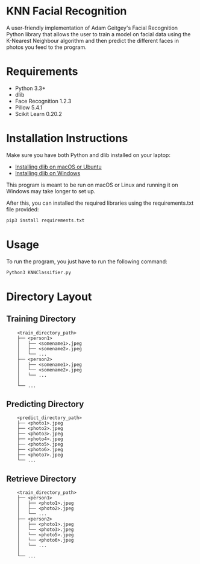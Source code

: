 # KNN Facial Recognition
A user-friendly implementation of Adam Geitgey's Facial Recognition Python library that allows the user to train a model on facial data using the K-Nearest Neighbour algorithm and then predict the different faces in photos you feed to the program.

# Requirements
- Python 3.3+
- dlib
- Face Recognition 1.2.3
- Pillow 5.4.1
- Scikit Learn 0.20.2

# Installation Instructions
Make sure you have both Python and dlib installed on your laptop:
- [Installing dlib on macOS or Ubuntu](https://gist.github.com/ageitgey/629d75c1baac34dfa5ca2a1928a7aeaf)
- [Installing dlib on Windows](https://github.com/ageitgey/face_recognition/issues/175#issue-257710508)

This program is meant to be run on macOS or Linux and running it on Windows may take longer to set up.

After this, you can installed the required libraries using the requirements.txt file provided:
```bash
pip3 install requirements.txt
```

# Usage
To run the program, you just have to run the following command:
```bash
Python3 KNNClassifier.py
```

# Directory Layout
## Training Directory

        <train_directory_path>
        ├── <person1>      
        │   ├── <somename1>.jpeg      
        │   ├── <somename2>.jpeg       
        │   └── ...      
        ├── <person2>        
        │   ├── <somename1>.jpeg        
        │   └── <somename2>.jpeg 
        │   └── ...
        │
        └── ...
        
## Predicting Directory

        <predict_directory_path>
        ├── <photo1>.jpeg      
        ├── <photo2>.jpeg 
        ├── <photo3>.jpeg 
        ├── <photo4>.jpeg       
        ├── <photo5>.jpeg         
        ├── <photo6>.jpeg         
        ├── <photo7>.jpeg  
        └── ...
        
## Retrieve Directory

        <train_directory_path>
        ├── <person1>      
        │   ├── <photo1>.jpeg      
        │   ├── <photo2>.jpeg       
        │   └── ...     
        ├── <person2>        
        │   ├── <photo1>.jpeg        
        │   └── <photo3>.jpeg
        │   └── <photo5>.jpeg
        │   └── <photo6>.jpeg
        │   └── ... 
        │
        └── ... 
        
